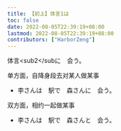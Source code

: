 ```yaml
---
title: 【初上】体言1は
toc: false
date: 2022-08-05T22:39:19+08:00
lastmod: 2022-08-05T22:39:19+08:00
contributors: ["HarborZeng"]
---
```


体言<sub2</subに　会う。

单方面，自降身段去对某人做某事

- 李さんは　駅で　森さんに　会う。

双方面，相约一起做某事

- 李さんは　駅で　森さんと　会う。

